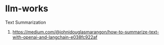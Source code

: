 # llm-works


Text Summarization
1. https://medium.com/@johnidouglasmarangon/how-to-summarize-text-with-openai-and-langchain-e038fc922af

